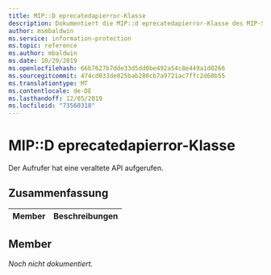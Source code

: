 ```yaml
---
title: MIP::D eprecatedapierror-Klasse
description: Dokumentiert die MIP::d eprecatedapierror-Klasse des MIP-SDK (Microsoft Information Protection).
author: msmbaldwin
ms.service: information-protection
ms.topic: reference
ms.author: mbaldwin
ms.date: 10/29/2019
ms.openlocfilehash: 66b7627b7dde33d5dd0be492a54c8e449a1d0266
ms.sourcegitcommit: 474cd033de025bab280cb7a9721ac7ffc2d60b55
ms.translationtype: MT
ms.contentlocale: de-DE
ms.lasthandoff: 12/05/2019
ms.locfileid: "73560318"
---
```

# <a name="class-mipdeprecatedapierror"></a>MIP::D eprecatedapierror-Klasse 
Der Aufrufer hat eine veraltete API aufgerufen.
  
## <a name="summary"></a>Zusammenfassung
 Member                        | Beschreibungen                                
--------------------------------|---------------------------------------------
  
## <a name="members"></a>Member
_Noch nicht dokumentiert._
